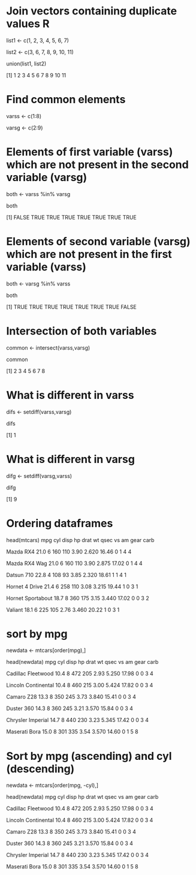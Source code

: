 # Join vectors containing duplicate values R


list1 <- c(1, 2, 3, 4, 5, 6, 7)


list2 <- c(3, 6, 7, 8, 9, 10, 11)


union(list1, list2)


[1]  1  2  3  4  5  6  7  8  9 10 11



# Find common elements
varss <- c(1:8)

varsg <- c(2:9)
 
# Elements of first variable (varss) which are not present in the second variable (varsg)
both <- varss %in% varsg

both

[1] FALSE  TRUE  TRUE  TRUE  TRUE  TRUE  TRUE  TRUE
 
 
# Elements of second variable (varsg) which are not present in the first variable (varss)
both <- varsg %in% varss

both

[1]  TRUE  TRUE  TRUE  TRUE  TRUE  TRUE  TRUE FALSE
 
# Intersection of both variables

common <- intersect(varss,varsg)

common

[1] 2 3 4 5 6 7 8
 
 
# What is different in varss
difs <- setdiff(varss,varsg)

difs

[1] 1
 
 
# What is different in varsg
difg <- setdiff(varsg,varss)

difg

[1] 9


# Ordering dataframes
head(mtcars)
                   mpg cyl disp  hp drat    wt  qsec vs am gear carb

Mazda RX4         21.0   6  160 110 3.90 2.620 16.46  0  1    4    4

Mazda RX4 Wag     21.0   6  160 110 3.90 2.875 17.02  0  1    4    4

Datsun 710        22.8   4  108  93 3.85 2.320 18.61  1  1    4    1

Hornet 4 Drive    21.4   6  258 110 3.08 3.215 19.44  1  0    3    1

Hornet Sportabout 18.7   8  360 175 3.15 3.440 17.02  0  0    3    2

Valiant           18.1   6  225 105 2.76 3.460 20.22  1  0    3    1

# sort by mpg
newdata <- mtcars[order(mpg),]
 
head(newdata)
                     mpg cyl disp  hp drat    wt  qsec vs am gear carb

Cadillac Fleetwood  10.4   8  472 205 2.93 5.250 17.98  0  0    3    4

Lincoln Continental 10.4   8  460 215 3.00 5.424 17.82  0  0    3    4

Camaro Z28          13.3   8  350 245 3.73 3.840 15.41  0  0    3    4

Duster 360          14.3   8  360 245 3.21 3.570 15.84  0  0    3    4

Chrysler Imperial   14.7   8  440 230 3.23 5.345 17.42  0  0    3    4

Maserati Bora       15.0   8  301 335 3.54 3.570 14.60  0  1    5    8

# Sort by mpg (ascending) and cyl (descending)
newdata <- mtcars[order(mpg, -cyl),]
 
head(newdata)
                     mpg cyl disp  hp drat    wt  qsec vs am gear carb

Cadillac Fleetwood  10.4   8  472 205 2.93 5.250 17.98  0  0    3    4

Lincoln Continental 10.4   8  460 215 3.00 5.424 17.82  0  0    3    4

Camaro Z28          13.3   8  350 245 3.73 3.840 15.41  0  0    3    4

Duster 360          14.3   8  360 245 3.21 3.570 15.84  0  0    3    4

Chrysler Imperial   14.7   8  440 230 3.23 5.345 17.42  0  0    3    4

Maserati Bora       15.0   8  301 335 3.54 3.570 14.60  0  1    5    8



